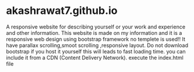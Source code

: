 # akashrawat7.github.io
A responsive website for describing yourself or your work and experience and other information. This website is made on my information and it is a responsive web design using bootstrap framework no templete is used!! It have parallax scrolling,smoot scrolling ,responsive layout.  Do not download bootstrap if you host it yourself this will leads to fast loading time. you can include it from a CDN (Content Delivery Network).  execute the index.html file
